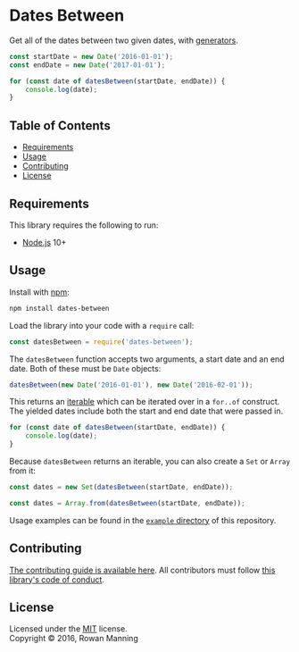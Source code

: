 
# Dates Between

Get all of the dates between two given dates, with [generators](https://developer.mozilla.org/en-US/docs/Web/JavaScript/Reference/Statements/function*).

```js
const startDate = new Date('2016-01-01');
const endDate = new Date('2017-01-01');

for (const date of datesBetween(startDate, endDate)) {
    console.log(date);
}
```


## Table of Contents

  * [Requirements](#requirements)
  * [Usage](#usage)
  * [Contributing](#contributing)
  * [License](#license)


## Requirements

This library requires the following to run:

  * [Node.js](https://nodejs.org/) 10+


## Usage

Install with [npm](https://www.npmjs.com/):

```sh
npm install dates-between
```

Load the library into your code with a `require` call:

```js
const datesBetween = require('dates-between');
```

The `datesBetween` function accepts two arguments, a start date and an end date. Both of these must be `Date` objects:

```js
datesBetween(new Date('2016-01-01'), new Date('2016-02-01'));
```

This returns an [iterable](https://developer.mozilla.org/en-US/docs/Web/JavaScript/Guide/Iterators_and_Generators#Iterables) which can be iterated over in a `for..of` construct. The yielded dates include both the start and end date that were passed in.

```js
for (const date of datesBetween(startDate, endDate)) {
    console.log(date);
}
```

Because `datesBetween` returns an iterable, you can also create a `Set` or `Array` from it:

```js
const dates = new Set(datesBetween(startDate, endDate));
```

```js
const dates = Array.from(datesBetween(startDate, endDate));
```

Usage examples can be found in the [`example` directory](example) of this repository.


## Contributing

[The contributing guide is available here](docs/contributing.md). All contributors must follow [this library's code of conduct](docs/code_of_conduct.md).


## License

Licensed under the [MIT](LICENSE) license.<br/>
Copyright &copy; 2016, Rowan Manning
